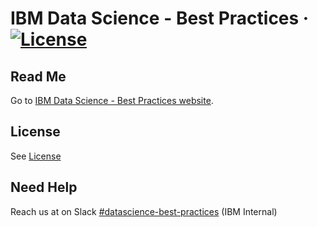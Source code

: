 # IBM Data Science - Best Practices &middot; [![License](https://img.shields.io/badge/license-CC%20BY%204.0-blue)](./LICENSE.txt)

## Read Me

Go to [IBM Data Science - Best Practices website](https://ibm.github.io/data-science-best-practices).

## License

See [License](./license.md)

## Need Help

Reach us at on Slack [#datascience-best-practices](https://slack.com/app_redirect?channel=CUZGJN43V) (IBM Internal)
